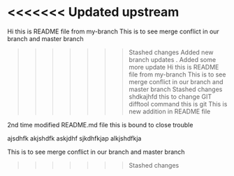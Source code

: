 
<<<<<<< Updated upstream
=======
Hi this is README file from my-branch
This is to see merge conflict in our branch and master branch
>>>>>>> Stashed changes
Added new branch updates  . Added some more update
Hi this is README file from my-branch
This is to see merge conflict in our branch and master branch
>>>>>>> Stashed changes
shdkajhfd
this to change GIT difftool command
this is git
This is new addition in README file

2nd time modified README.md file
this is bound to close trouble


ajsdhfk
akjshdfk
askjdhf
sjkdhfkjap
alkjshdfkja

This is to see merge conflict in our branch and master branch
>>>>>>> Stashed changes
